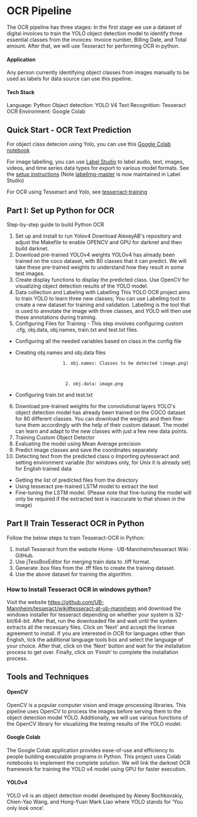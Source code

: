 # OCR Pipeline
The OCR pipeline has three stages:  In the first stage we use a dataset of digital invoices to train the YOLO object detection model to identify three essential classes from the invoices: Invoice number, Billing Date, and Total amount. After that, we will use Tesseract for performing OCR in python.

#### Application
Any person currently identifying object classes from images manually to be used as labels for data source can use this pipeline.

#### Tech Stack
Language: Python
Object detection: YOLO V4
Text Recognition: Tesseract OCR
Environment: Google Colab

## Quick Start - OCR Text Prediction

For object class detecion using Yolo, you can use this [Google Colab notebook](https://colab.research.google.com/drive/1ZyBmjOZRf2ZmNDUOelXYbaznWDB4MV7l)

For image labelling, you can use [Label Studio](https://github.com/HumanSignal/label-studio#readme) to label audio, text, images, videos, and time series data types for export to various model formats. See the [setup instructions](https://github.com/HumanSignal/label-studio#install-for-local-development)
(Note [labellmg-master](https://github.com/dollja/OCR-text-prediction/labellmg-master) is now maintained in Label Studio)

For OCR using Tesseract and Yolo, see [tesserract-training](https://github.com/dollja/OCR-text-prediction/tesseract_training)

## Part I: Set up Python for OCR
Step-by-step guide to build Python OCR
 
1.	Set up and install to run Yolov4
Download AlexeyAB's repository and adjust the Makefile to enable OPENCV and GPU for darknet and then build darknet.
2.	Download pre-trained YOLOv4 weights
YOLOv4 has already been trained on the coco dataset, with 80 classes that it can predict. We will take these pre-trained weights to understand how they result in some test images.
3.	Create display functions to display the predicted class.
Use OpenCV for visualizing object detection results of the YOLO model.
4.	Data collection and Labeling with LabelImg
This YOLO OCR project aims to train YOLO to learn three new classes; You can use Labellmg tool to create a new dataset for training and validation.  Labellmg is the tool that is used to annotate the image with three classes, and YOLO will then use these annotations during training.
5.	Configuring Files for Training - This step involves configuring custom .cfg, obj.data, obj.names, train.txt and test.txt files.
- Configuring all the needed variables based on class in the config file
- Creating obj.names and obj.data files

                        1. obj.names: Classes to be detected (image.png)
 
 
                      
                         2. obj.data: image.png
 
 
 - Configuring train.txt and test.txt
6.	Download pre-trained weights for the convolutional layers
YOLO's object detection model has already been trained on the COCO dataset for 80 different classes. You can download the weights and then fine-tune them accordingly with the help of their custom dataset. The model can learn and adapt to the new classes with just a few new data points.
7.	Training Custom Object Detector
8.	Evaluating the model using Mean Average precision
9.	Predict image classes and save the coordinates separately
10.	Detecting text from the predicted class
o	Importing pytesseract and setting environment variable (for windows only, for Unix it is already set) for English trained data
- Getting the list of predicted files from the directory
 - Using tesseract pre-trained LSTM model to extract the text
 - Fine-tuning the LSTM model. (Please note that fine-tuning the model will only be required if the extracted text is inaccurate to that shown in the image)
## Part II Train Tesseract OCR in Python
Follow the below steps to train Tesseract-OCR in Python:
1.	Install Tesseract from the website Home · UB-Mannheim/tesseract Wiki · GitHub.
2.	Use jTessBoxEditor for merging train data to .tiff format.
3.	Generate .box files from the .tff files to create the training dataset.
4.	Use the above dataset for training the algorithm.


### How to Install Tesseract OCR in windows python? 
Visit the website https://github.com/UB-Mannheim/tesseract/wiki#tesseract-at-ub-mannheim and download the windows installer for tesseract depending on whether your system is 32-bit/64-bit. After that, run the downloaded file and wait until the system extracts all the necessary files. Click on ‘Next’ and accept the license agreement to install. If you are interested in OCR for languages other than English, tick the additional language tools box and select the language of your choice. After that, click on the ‘Next’ button and wait for the installation process to get over. Finally, click on ‘Finish’ to complete the installation process.

## Tools and Techniques 
#### OpenCV
OpenCV is a popular computer vision and image processing libraries. This pipeline uses OpenCV to process the images before serving them to the object detection model YOLO. Additionally, we will use various functions of the OpenCV library for visualizing the testing results of the YOLO model.
#### Google Colab
The Google Colab application provides ease-of-use and efficiency to people building executable programs in Python. This project uses Colab notebooks to implement the complete solution. We will link the darknet OCR framework for training the YOLO v4 model using GPU for faster execution.
#### YOLOv4
YOLO v4 is an object detection model developed by Alexey Bochkovskiy, Chien-Yao Wang, and Hong-Yuan Mark Liao where YOLO stands for ‘You only look once’. 


